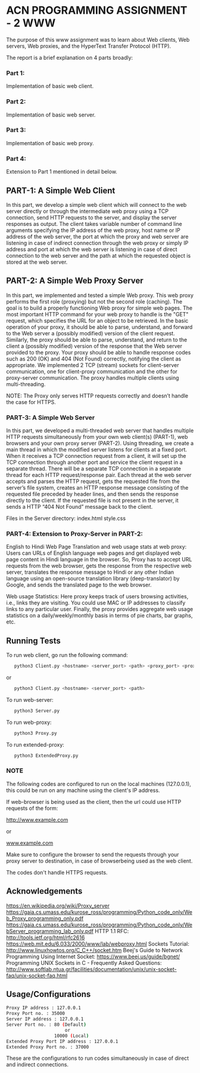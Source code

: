 
# ACN PROGRAMMING ASSIGNMENT - 2 WWW

The purpose of this www assignment was to learn about Web clients, Web servers, Web proxies, and the HyperText Transfer Protocol (HTTP). 

The report is a brief explanation on 4 parts broadly:

### Part 1: 

Implementation of basic web client.

### Part 2:

Implementation of basic web server. 

### Part 3:

Implementation of basic web proxy.


### Part 4:  

Extension to Part 1 mentioned in detail below.


## PART-1: A Simple Web Client 

In this part, we develop a simple web client which will connect to the web server directly or through the intermediate web proxy using a TCP connection, send HTTP requests to the server, and display the server responses as output. The client takes variable number of command line arguments specifying the IP address of the web proxy, host name or IP address of the web server, the port at which the proxy and web server are listening in case of indirect connection through the web proxy or simply IP address and port at which the web server is listening in case of direct connection to the web server and the path at which the requested object is stored at the web server. 


## PART-2: A Simple Web Proxy Server
In this part, we implemented and tested a simple Web proxy. This web proxy performs the first role (proxying) but not the second role (caching). The goal is to build a properly functioning Web proxy for simple web pages.
The most important HTTP command for your web proxy to handle is the "GET" request, which specifies the URL for an object to be retrieved. In the basic operation of your proxy, it should be able to parse, understand, and forward to the Web server a (possibly modified) version of the client request. Similarly, the proxy should be able to parse, understand, and return to the client a (possibly modified) version of the response that the Web server provided to the proxy. Your proxy should be able to handle response codes such as 200 (OK) and 404 (Not Found) correctly, notifying the client as appropriate. We implemented 2 TCP (stream) sockets for client-server communication, one for client-proxy communication and the other for proxy-server communication. The proxy handles multiple clients using multi-threading. 


NOTE: The Proxy only serves HTTP requests correctly and doesn’t handle the case for HTTPS.


### PART-3: A Simple Web Server
In this part, we developed a multi-threaded web server that handles multiple HTTP requests simultaneously from your own web client(s) (PART-1), web browsers and your own proxy server (PART-2). Using threading, we create a main thread in which the modified server listens for clients at a fixed port. When it receives a TCP connection request from a client, it will set up the TCP connection through another port and service the client request in a separate thread. There will be a separate TCP connection in a separate thread for each HTTP request/response pair. Each thread at the web server accepts and parses the HTTP request, gets the requested file from the server’s file system, creates an HTTP response message consisting of the requested file preceded by header lines, and then sends the response directly to the client. If the requested file is not present in the server, it sends a HTTP “404 Not Found” message back to the client.

Files in the Server directory:
index.html
style.css

### PART-4: Extension to Proxy-Server in PART-2:

English to Hindi Web Page Translation and web usage stats at web proxy: 
Users can URLs of English language web pages and get displayed web page content in Hindi language in the browser. So, Proxy has to accept URL requests from the web browser, gets the response from the respective web server, translates the response message to Hindi or any other Indian language using an open-source translation library (deep-translator) by Google, and sends the translated page to the web browser. 

Web usage Statistics: Here proxy keeps track of users browsing activities, i.e., links they are visiting. You could use MAC or IP addresses to classify links to any particular user. Finally, the proxy provides aggregate web usage statistics on a daily/weekly/monthly basis in terms of pie charts, bar graphs, etc.  




## Running Tests

To run web client, go run the following command:

```bash
   python3 Client.py <hostname> <server_port> <path> <proxy_port> <proxy_addr>
```
or

```bash
   python3 Client.py <hostname> <server_port> <path> 
```

To run web-server:

```bash
   python3 Server.py
```

To run web-proxy:


```bash
   python3 Proxy.py
```

To run extended-proxy:


```bash
   python3 ExtendedProxy.py
```


### NOTE 

The following codes are configured to run on the local machines (127.0.0.1), this could be run on any machine using the client's IP address.


If web-browser is being used as the client, then the url could use HTTP requests of the form:

http://www.example.com 

or 

www.example.com

Make sure to configure the browser to send the requests through your proxy server to destination, in case of browserbeing used as the web client.

The codes don't handle HTTPS requests. 


## Acknowledgements

 https://en.wikipedia.org/wiki/Proxy_server
https://gaia.cs.umass.edu/kurose_ross/programming/Python_code_only/Web_Proxy_programming_only.pdf
https://gaia.cs.umass.edu/kurose_ross/programming/Python_code_only/WebServer_programming_lab_only.pdf
HTTP 1.1 RFC: http://tools.ietf.org/html/rfc2616
https://web.mit.edu/6.033/2000/www/lab/webproxy.html
Sockets Tutorial: http://www.linuxhowtos.org/C_C++/socket.htm
Beej's Guide to Network Programming Using Internet Socket: https://www.beej.us/guide/bgnet/     	
Programming UNIX Sockets in C - Frequently Asked Questions: http://www.softlab.ntua.gr/facilities/documentation/unix/unix-socket-faq/unix-socket-faq.html
 



## Usage/Configurations

```bash
Proxy IP address : 127.0.0.1
Proxy Port no. : 35000
Server IP address : 127.0.0.1
Server Port no. : 80 (Default)
                      or
                  10000 (Local)
Extended Proxy Port IP address : 127.0.0.1
Extended Proxy Port no. : 37000                  
```                  

These are the configurations to run codes simultaneously in case of direct and indirect connections.                 


